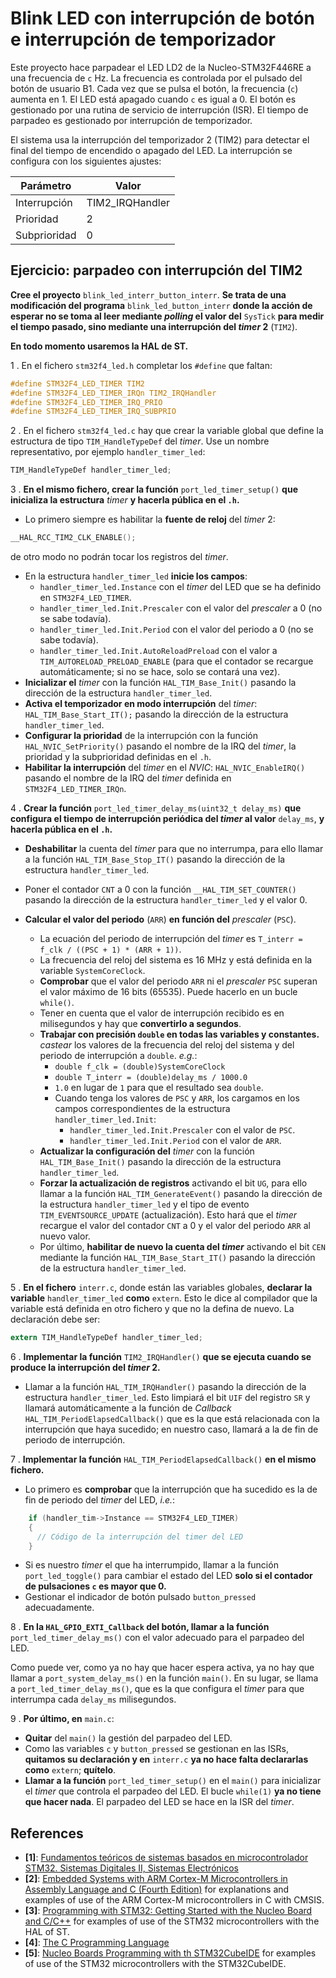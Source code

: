 # Blink LED con interrupción de botón e interrupción de temporizador

Este proyecto hace parpadear el LED LD2 de la Nucleo-STM32F446RE a una frecuencia de `c` Hz. La frecuencia es controlada por el pulsado del botón de usuario B1. Cada vez que se pulsa el botón, la frecuencia (`c`) aumenta en 1. El LED está apagado cuando `c` es igual a 0. El botón es gestionado por una rutina de servicio de interrupción (ISR). El tiempo de parpadeo es gestionado por interrupción de temporizador.

El sistema usa la interrupción del temporizador 2 (TIM2) para detectar el final del tiempo de encendido o apagado del LED. La interrupción se configura con los siguientes ajustes:

| Parámetro   | Valor           |
| ----------- | --------------- |
| Interrupción| TIM2_IRQHandler |
| Prioridad   | 2               |
| Subprioridad| 0               |

## Ejercicio: parpadeo con interrupción del TIM2

**Cree el proyecto** `blink_led_interr_button_interr`. **Se trata de una modificación del programa** `blink_led_button_interr` **donde la acción de esperar no se toma al leer mediante *polling* el valor del** `SysTick` **para medir el tiempo pasado, sino mediante una interrupción del *timer* 2** (`TIM2`).

**En todo momento usaremos la HAL de ST.**

1 . En el fichero `stm32f4_led.h` completar los `#define` que faltan:

```c
#define STM32F4_LED_TIMER TIM2
#define STM32F4_LED_TIMER_IRQn TIM2_IRQHandler
#define STM32F4_LED_TIMER_IRQ_PRIO
#define STM32F4_LED_TIMER_IRQ_SUBPRIO
```

2 . En el fichero `stm32f4_led.c` hay que crear la variable global que define la estructura de tipo `TIM_HandleTypeDef` del *timer*. Use un nombre representativo, por ejemplo `handler_timer_led`:

  ```c
  TIM_HandleTypeDef handler_timer_led;
  ```

3 . **En el mismo fichero, crear la función** `port_led_timer_setup()` **que inicializa la estructura** *timer* **y hacerla pública en el `.h`.**

   - Lo primero siempre es habilitar la **fuente de reloj** del *timer* 2:

```c
__HAL_RCC_TIM2_CLK_ENABLE();
```

  de otro modo no podrán tocar los registros del *timer*.
   - En la estructura `handler_timer_led` **inicie los campos**:
     - `handler_timer_led.Instance` con el *timer* del LED que se ha definido en `STM32F4_LED_TIMER`. 
     - `handler_timer_led.Init.Prescaler` con el valor del *prescaler* a 0 (no se sabe todavía).
     - `handler_timer_led.Init.Period` con el valor del periodo a 0 (no se sabe todavía).
     - `handler_timer_led.Init.AutoReloadPreload` con el valor a `TIM_AUTORELOAD_PRELOAD_ENABLE` (para que el contador se recargue automáticamente; si no se hace, solo se contará una vez).
   - **Inicializar el** *timer* con la función `HAL_TIM_Base_Init()` pasando la dirección de la estructura `handler_timer_led`.
   - **Activa el temporizador en modo interrupción** del *timer*: `HAL_TIM_Base_Start_IT();` pasando la dirección de la estructura `handler_timer_led`.
   - **Configurar la prioridad** de la interrupción  con la función `HAL_NVIC_SetPriority()` pasando el nombre de la IRQ del *timer*, la prioridad y la subprioridad definidas en el `.h`.
   - **Habilitar la interrupción** del *timer* en el *NVIC*: `HAL_NVIC_EnableIRQ()` pasando el nombre de la IRQ del *timer* definida en `STM32F4_LED_TIMER_IRQn`.

4 . **Crear la función** `port_led_timer_delay_ms(uint32_t delay_ms)` **que configura el tiempo de interrupción periódica del *timer* al valor** `delay_ms`, **y hacerla pública en el `.h`.**

  - **Deshabilitar** la cuenta del *timer* para que no interrumpa, para ello llamar a la función `HAL_TIM_Base_Stop_IT()` pasando la dirección de la estructura `handler_timer_led`.
  - Poner el contador `CNT` a 0 con la función `__HAL_TIM_SET_COUNTER()` pasando la dirección de la estructura `handler_timer_led` y el valor 0.
  - **Calcular el valor del periodo** (`ARR`) **en función del** *prescaler* (`PSC`).
     
    - La ecuación del periodo de interrupción del *timer* es `T_interr = f_clk / ((PSC + 1) * (ARR + 1))`.
    - La frecuencia del reloj del sistema es 16 MHz y está definida en la variable `SystemCoreClock`.
    - **Comprobar** que el valor del periodo `ARR` ni el *prescaler* `PSC` superan el valor máximo de 16 bits (65535). Puede hacerlo en un bucle `while()`.
    - Tener en cuenta que el valor de interrupción recibido es en milisegundos y hay que **convertirlo a segundos**.
    - **Trabajar con precisión `double` en todas las variables y constantes.** *castear* los valores de la frecuencia del reloj del sistema y del periodo de interrupción a `double`. *e.g.*:
      - `double f_clk = (double)SystemCoreClock`
      - `double T_interr = (double)delay_ms / 1000.0`
      - `1.0` en lugar de `1` para que el resultado sea `double`.
      - Cuando tenga los valores de `PSC` y `ARR`, los cargamos en los campos correspondientes de la estructura `handler_timer_led.Init`:
        - `handler_timer_led.Init.Prescaler` con el valor de `PSC`.
        - `handler_timer_led.Init.Period` con el valor de `ARR`.
    - **Actualizar la configuración del** *timer* con la función `HAL_TIM_Base_Init()` pasando la dirección de la estructura `handler_timer_led`.
    - **Forzar la actualización de registros** activando el bit `UG`, para ello llamar a la función `HAL_TIM_GenerateEvent()` pasando la dirección de la estructura `handler_timer_led` y el tipo de evento `TIM_EVENTSOURCE_UPDATE` (actualización). Esto hará que el *timer* recargue el valor del contador `CNT` a 0 y el valor del periodo `ARR` al nuevo valor.
    - Por último, **habilitar de nuevo la cuenta del *timer*** activando el bit `CEN` mediante la función `HAL_TIM_Base_Start_IT()` pasando la dirección de la estructura `handler_timer_led`.
  
5 . **En el fichero** `interr.c`, donde están las variables globales, **declarar la variable** `handler_timer_led` **como** `extern`. Esto le dice al compilador que la variable está definida en otro fichero y que no la defina de nuevo. La declaración debe ser:

```c
extern TIM_HandleTypeDef handler_timer_led;
```

6 . **Implementar la función** `TIM2_IRQHandler()` **que se ejecuta cuando se produce la interrupción del *timer* 2.**

  - Llamar a la función `HAL_TIM_IRQHandler()` pasando la dirección de la estructura `handler_timer_led`. Esto limpiará el bit `UIF` del registro `SR` y llamará automáticamente a la función de *Callback* `HAL_TIM_PeriodElapsedCallback()` que es la que está relacionada con la interrupción que haya sucedido; en nuestro caso, llamará a la de fin de periodo de interrupción.

7 . **Implementar la función** `HAL_TIM_PeriodElapsedCallback()` **en el mismo fichero.**
  - Lo primero es **comprobar** que la interrupción que ha sucedido es la de fin de periodo del *timer* del LED, *i.e.*:

```c
    if (handler_tim->Instance == STM32F4_LED_TIMER)
    {
      // Código de la interrupción del timer del LED
    }
```

  - Si es nuestro *timer* el que ha interrumpido, llamar a la función `port_led_toggle()` para cambiar el estado del LED **solo si el contador de pulsaciones `c` es mayor que 0.**
  - Gestionar el indicador de botón pulsado `button_pressed` adecuadamente.
  
8 . **En la `HAL_GPIO_EXTI_Callback` del botón, llamar a la función** `port_led_timer_delay_ms()` con el valor adecuado para el parpadeo del LED. 

  Como puede ver, como ya no hay que hacer espera activa, ya no hay que llamar a `port_system_delay_ms()` en la función `main()`. En su lugar, se llama a `port_led_timer_delay_ms()`, que es la que configura el *timer* para que interrumpa cada `delay_ms` milisegundos.

9 . **Por último, en** `main.c`:

  - **Quitar** del `main()` la gestión del parpadeo del LED.
  - Como las variables `c` y `button_pressed` se gestionan en las ISRs, **quitamos su declaración y en** `interr.c` **ya no hace falta declararlas como** `extern`; **quítelo**.
  - **Llamar a la función** `port_led_timer_setup()` en el `main()` para inicializar el *timer* que controla el parpadeo del LED. El bucle `while(1)` **ya no tiene que hacer nada**. El parpadeo del LED se hace en la ISR del *timer*.

## References

- **[1]**: [Fundamentos teóricos de sistemas basados en microcontrolador STM32. Sistemas Digitales II, Sistemas Electrónicos](https://oa.upm.es/88460)
- **[2]**: [Embedded Systems with ARM Cortex-M Microcontrollers in Assembly Language and C (Fourth Edition)](https://web.eece.maine.edu/~zhu/book/index.php) for explanations and examples of use of the ARM Cortex-M microcontrollers in C with CMSIS.
- **[3]**: [Programming with STM32: Getting Started with the Nucleo Board and C/C++](https://ingenio.upm.es/primo-explore/fulldisplay?docid=34UPM_ALMA51126621660004212&context=L&vid=34UPM_VU1&lang=es_ES&search_scope=TAB1_SCOPE1&adaptor=Local%20Search%20Engine&tab=tab1&query=any,contains,Programming%20with%20STM32:%20Getting%20Started%20with%20the%20Nucleo%20Board%20and%20C%2FC%2B%2B&offset=0) for examples of use of the STM32 microcontrollers with the HAL of ST.
- **[4]**: [The C Programming Language](https://ingenio.upm.es/primo-explore/fulldisplay?docid=34UPM_ALMA2151866130004212&context=L&vid=34UPM_VU1&lang=es_ES&search_scope=TAB1_SCOPE1&adaptor=Local%20Search%20Engine&isFrbr=true&tab=tab1&query=any,contains,C%20Programming%20Language)
- **[5]**: [Nucleo Boards Programming with th STM32CubeIDE](https://www.elektor.com/products/nucleo-boards-programming-with-the-stm32cubeide) for examples of use of the STM32 microcontrollers with the STM32CubeIDE.
